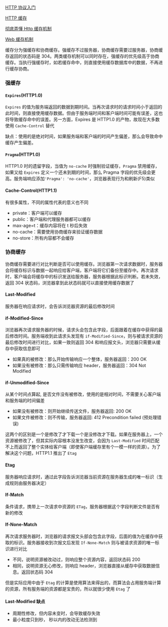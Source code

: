 <!-- 2020-11-13 -->

[HTTP 协议入门](http://www.ruanyifeng.com/blog/2016/08/http.html)

[HTTP 缓存](https://developer.mozilla.org/zh-CN/docs/Web/HTTP/Caching_FAQ)

[彻底弄懂 Http 缓存机制](https://zhuanlan.zhihu.com/p/24467558)

[Web 缓存机制](http://www.alloyteam.com/2012/03/web-cache-1-web-cache-overview/)

缓存分为强缓存和协商缓存。强缓存不过服务器，协商缓存需要过服务器，协商缓存返回的状态码是 304。两类缓存机制可以同时存在，强缓存的优先级高于协商缓存。当执行强缓存时，如若缓存命中，则直接使用缓存数据库中的数据，不再进行缓存协商。

### 强缓存

#### `Expires`(HTTP1.0)

`Expires` 的值为服务端返回的数据到期时间。当再次请求时的请求时间小于返回的此时间，则直接使用缓存数据。但由于服务端时间和客户端时间可能有误差，这也将导致缓存命中的误差。另一方面，Expires 是 HTTP1.0 的产物，故现在大多数使用 `Cache-Control` 替代

缺点：使用的是绝对时间，如果服务端和客户端的时间产生偏差，那么会导致命中缓存产生偏差。

#### `Pragma`(HTTP1.0)

HTTP1.0 时的遗留字段，当值为 `no-cache` 时强制验证缓存，`Pragma` 禁用缓存，如果又给 `Expires` 定义一个还未到期的时间，那么 Pragma 字段的优先级会更高。服务端响应添加`'Pragma': 'no-cache'`，浏览器表现行为和刷新(F5)类似

#### Cache-Control(HTTP1.1)

有很多属性，不同的属性代表的意义也不同

- private：客户端可以缓存
- public：客户端和代理服务器都可以缓存
- max-age=t：缓存内容将在 t 秒后失效
- no-cache：需要使用协商缓存来验证缓存数据
- no-store：所有内容都不会缓存

### 协商缓存

协商缓存需要进行对比判断是否可以使用缓存。浏览器第一次请求数据时，服务器会将缓存标识与数据一起响应给客户端，客户端将它们备份至缓存中。再次请求时，客户端会将缓存中的标识发送给服务器，服务器根据此标识判断。若未失效，返回 304 状态码，浏览器拿到此状态码就可以直接使用缓存数据了

#### Last-Modified

服务器在响应请求时，会告诉浏览器资源的最后修改时间

#### if-Modified-Since

浏览器再次请求服务器的时候，请求头会包含此字段，后面跟着在缓存中获得的最后修改时间。服务端收到此请求头发现有 `if-Modified-Since`，则与被请求资源的最后修改时间进行对比，如果一致则返回 304 和响应报文头，浏览器只需要从缓存中获取信息即可

- 如果真的被修改：那么开始传输响应一个整体，服务器返回：200 OK
- 如果没有被修改：那么只需传输响应 header，服务器返回：304 Not Modified

#### if-Unmodified-Since

从某个时间点算起, 是否文件没有被修改，使用的是相对时间，不需要关心客户端和服务端的时间偏差

- 如果没有被修改：则开始继续传送文件，服务器返回: 200 OK
- 如果文件被修改：则不传输，服务器返回: 412 Precondition failed (预处理错误)

这两个的区别是一个是修改了才下载一个是没修改才下载。如果在服务器上，一个资源被修改了，但其实际内容根本没发生改变，会因为 `Last-Modified` 时间匹配不上而返回了整个实体给客户端（即使客户端缓存里有个一模一样的资源）。为了解决这个问题，HTTP1.1 推出了 `Etag`

#### Etag

服务器响应请求时，通过此字段告诉浏览器当前资源在服务器生成的唯一标识（生成规则由服务器决定）

#### If-Match

条件请求，携带上一次请求中资源的 `ETag`，服务器根据这个字段判断文件是否有新的修改

#### If-None-Match

再次请求服务器时，浏览器的请求报文头部会包含此字段，后面的值为在缓存中获取的标识。服务器接收到次报文后发现 `If-None-Match` 则与被请求资源的唯一标识进行对比

- 不同，说明资源被改动过，则响应整个资源内容，返回状态码 200
- 相同，说明资源无心修改，则响应 header，浏览器直接从缓存中获取数据信息。返回状态码 304

但是实际应用中由于 `Etag` 的计算是使用算法来得出的，而算法会占用服务端计算的资源，所有服务端的资源都是宝贵的，所以就很少使用 `Etag` 了

#### Last-Modified 缺点

- 周期性修改，但内容未变时，会导致缓存失效
- 最小粒度只到秒， 秒以内的改动无法检测到
